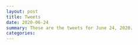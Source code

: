 ```yaml
---
layout: post
title: Tweets
date: 2020-06-24
summary: These are the tweets for June 24, 2020.
categories:
---
```


